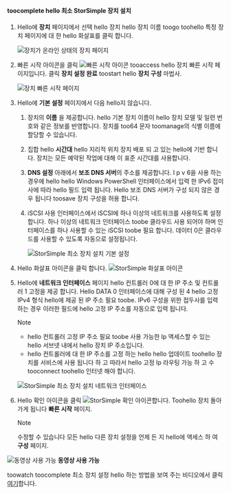 <!--author=alkohli last changed: 9/17/15-->

#### <a name="toocomplete-hello-minimum-storsimple-device-setup"></a>toocomplete hello 최소 StorSimple 장치 설치
1. Hello에 **장치** 페이지에서 선택 hello 장치 hello 장치 이름 toogo toohello 특정 장치 페이지에 대 한 hello 화살표를 클릭 합니다. 
   
    ![장치가 온라인 상태의 장치 페이지](./media/storsimple-complete-minimum-device-setup/HCS_DevicesPageM-include.png) 
2. 빠른 시작 아이콘을 클릭 ![빠른 시작 아이콘](./media/storsimple-complete-minimum-device-setup/HCS_QuickStartIcon-include.png) tooaccess hello 장치 빠른 시작 페이지입니다. 클릭 **장치 설정 완료** toostart hello **장치 구성** 마법사.
   
    ![장치 빠른 시작 페이지](./media/storsimple-complete-minimum-device-setup/Device_Quick_Start_page_1M.png)
3. Hello에 **기본 설정** 페이지에서 다음 hello지 않습니다.
   
   1. 장치의 **이름** 을 제공합니다. hello 기본 장치 이름이 hello 장치 모델 및 일련 번호와 같은 정보를 반영합니다. 장치를 too64 문자 toomanage의 식별 이름에 할당할 수 있습니다.
   2. 집합 hello **시간대** hello 지리적 위치 장치 배포 되 고 있는 hello에 기반 합니다. 장치는 모든 예약된 작업에 대해 이 표준 시간대를 사용합니다.
   3. **DNS 설정** 아래에서 **보조 DNS 서버**의 주소를 제공합니다. I p v 6을 사용 하는 경우에 hello hello Windows PowerShell 인터페이스에서 입력 한 IPv6 접미사에 따라 hello 필드 입력 됩니다. 
      Hello 보조 DNS 서버가 구성 되지 않은 경우 됩니다 toosave 장치 구성을 허용 합니다.
   4. iSCSI 사용 인터페이스에서 iSCSI에 하나 이상의 네트워크를 사용하도록 설정합니다. 하나 이상의 네트워크 인터페이스 toobe 클라우드 사용 되어야 하며 인터페이스를 하나 사용할 수 있는 iSCSI toobe 필요 합니다. 데이터 0은 클라우드를 사용할 수 있도록 자동으로 설정됩니다.
      
      ![StorSimple 최소 장치 설치 기본 설정](./media/storsimple-complete-minimum-device-setup/HCS_MinDeviceSetupBasicSettings1-include.png)
4. Hello 화살표 아이콘을 클릭 합니다. ![StorSimple 화살표 아이콘](./media/storsimple-complete-minimum-device-setup/HCS_ArrowIcon-include.png)
5. Hello에 **네트워크 인터페이스** 페이지 hello 컨트롤러 0에 대 한 IP 주소 및 컨트롤러 1 고정을 제공 합니다. Hello DATA 0 인터페이스에 대해 구성 된 4 hello 고정 IPv4 형식 hello에 제공 된 IP 주소 필요 toobe. IPv6 구성을 위한 접두사를 입력 하는 경우 이러한 필드에 hello 고정 IP 주소를 자동으로 입력 됩니다.

    > [!NOTE] 
    > - hello 컨트롤러 고정 IP 주소 필요 toobe 사용 가능한 Ip 액세스할 수 있는 hello 서브넷 내에서 hello 장치 IP 주소입니다.
    > - hello 컨트롤러에 대 한 IP 주소를 고정 하는 hello hello 업데이트 toohello 장치를 서비스에 사용 됩니다 하 고 따라서 hello 고정 Ip 라우팅 가능 하 고 수 tooconnect toohello 인터넷 해야 합니다.

    ![StorSimple 최소 장치 설치 네트워크 인터페이스](./media/storsimple-complete-minimum-device-setup/HCS_MinDeviceSetupNetworkInterfaces2-include.png)

1. Hello 확인 아이콘을 클릭 ![StorSimple 확인 아이콘](./media/storsimple-complete-minimum-device-setup/HCS_CheckIcon-include.png)합니다.
   Toohello 장치 돌아가게 됩니다 **빠른 시작** 페이지.
   
   > [!NOTE]
   > 수정할 수 있습니다 모든 hello 다른 장치 설정을 언제 든 지 hello에 액세스 하 여 **구성** 페이지.
   > 
   > 

![동영상 사용 가능](./media/storsimple-complete-minimum-device-setup/Video_icon.png) **동영상 사용 가능**

toowatch toocomplete 최소 장치 설정 hello 하는 방법을 보여 주는 비디오에서 클릭 [여기](https://azure.microsoft.com/documentation/videos/minimum-storsimple-device-setup/)합니다.

